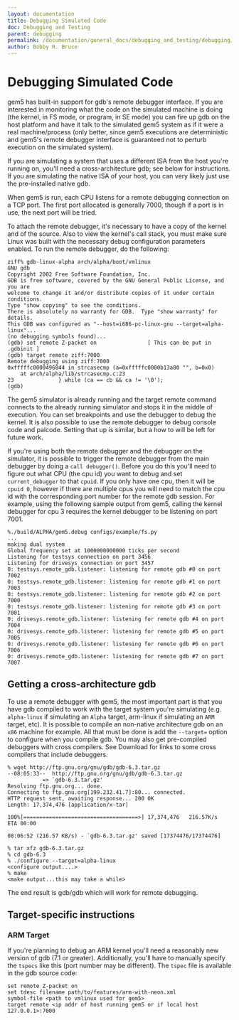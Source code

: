 ```yaml
---
layout: documentation
title: Debugging Simulated Code
doc: Debugging and Testing
parent: debugging
permalink: /documentation/general_docs/debugging_and_testing/debugging/debugging_simulated_code
author: Bobby R. Bruce
---
```


# Debugging Simulated Code

gem5 has built-in support for gdb's remote debugger interface. If you are
interested in monitoring what the code on the simulated machine is doing
(the kernel, in FS mode, or program, in SE mode) you can fire up gdb on the
host platform and have it talk to the simulated gem5 system as if it were a
real machine/process (only better, since gem5 executions are deterministic and
gem5's remote debugger interface is guaranteed not to perturb execution on the
simulated system).

If you are simulating a system that uses a different ISA from the host you're
running on, you'll need a cross-architecture gdb; see below for instructions.
If you are simulating the native ISA of your host, you can very likely just use
the pre-installed native gdb.

When gem5 is run, each CPU listens for a remote debugging connection on a TCP
port. The first port allocated is generally 7000, though if a port is in use,
the next port will be tried.

To attach the remote debugger, it's necessary to have a copy of the kernel and
of the source. Also to view the kernel's call stack, you must make sure Linux
was built with the necessary debug configuration parameters enabled. To run the
remote debugger, do the following:

```
ziff% gdb-linux-alpha arch/alpha/boot/vmlinux
GNU gdb
Copyright 2002 Free Software Foundation, Inc.
GDB is free software, covered by the GNU General Public License, and you are
welcome to change it and/or distribute copies of it under certain conditions.
Type "show copying" to see the conditions.
There is absolutely no warranty for GDB.  Type "show warranty" for details.
This GDB was configured as "--host=i686-pc-linux-gnu --target=alpha-linux"...
(no debugging symbols found)...
(gdb) set remote Z-packet on                [ This can be put in .gdbinit ]
(gdb) target remote ziff:7000
Remote debugging using ziff:7000
0xfffffc0000496844 in strcasecmp (a=0xfffffc0000b13a80 "", b=0x0)
    at arch/alpha/lib/strcasecmp.c:23
23              } while (ca == cb && ca != '\0');
(gdb)
```

The gem5 simulator is already running and the target remote command connects to
the already running simulator and stops it in the middle of execution. You can
set breakpoints and use the debugger to debug the kernel. It is also possible
to use the remote debugger to debug console code and palcode. Setting that up
is similar, but a how to will be left for future work.

If you're using both the remote debugger and the debugger on the simulator, it
is possible to trigger the remote debugger from the main debugger by doing a
`call debugger()`. Before you do this you'll need to figure out what CPU (the
cpu id) you want to debug and set `current_debugger` to that `cpuid`. If you
only have one cpu, then it will be `cpuid 0`, however if there are multiple
cpus you will need to match the cpu id with the corresponding port number for
the remote gdb session. For example, using the following sample output from
gem5, calling the kernel debugger for cpu 3 requires the kernel debugger to be
listening on port 7001.

```
%./build/ALPHA/gem5.debug configs/example/fs.py
...
making dual system
Global frequency set at 1000000000000 ticks per second
Listening for testsys connection on port 3456
Listening for drivesys connection on port 3457
0: testsys.remote_gdb.listener: listening for remote gdb #0 on port 7002
0: testsys.remote_gdb.listener: listening for remote gdb #1 on port 7003
0: testsys.remote_gdb.listener: listening for remote gdb #2 on port 7000
0: testsys.remote_gdb.listener: listening for remote gdb #3 on port 7001
0: drivesys.remote_gdb.listener: listening for remote gdb #4 on port 7004
0: drivesys.remote_gdb.listener: listening for remote gdb #5 on port 7005
0: drivesys.remote_gdb.listener: listening for remote gdb #6 on port 7006
0: drivesys.remote_gdb.listener: listening for remote gdb #7 on port 7007
```

## Getting a cross-architecture gdb

To use a remote debugger with gem5, the most important part is that you have
gdb compiled to work with the target system you're simulating (e.g.
`alpha-linux` if simulating an `Alpha` target, arm-linux if simulating an
`ARM` target, etc). It is possible to compile an non-native architecture gdb on
an `x86` machine for example. All that must be done is add the `--target=`
option to configure when you compile gdb. You may also get pre-compiled
debuggers with cross compilers. See Download for links to some cross compilers
that include debuggers.

```
% wget http://ftp.gnu.org/gnu/gdb/gdb-6.3.tar.gz
--08:05:33--  http://ftp.gnu.org/gnu/gdb/gdb-6.3.tar.gz
           => `gdb-6.3.tar.gz'
Resolving ftp.gnu.org... done.
Connecting to ftp.gnu.org[199.232.41.7]:80... connected.
HTTP request sent, awaiting response... 200 OK
Length: 17,374,476 [application/x-tar]

100%[====================================>] 17,374,476   216.57K/s    ETA 00:00

08:06:52 (216.57 KB/s) - `gdb-6.3.tar.gz' saved [17374476/17374476]
```

```
% tar xfz gdb-6.3.tar.gz
% cd gdb-6.3
% ./configure --target=alpha-linux
<configure output....>
% make
<make output...this may take a while>
```

The end result is gdb/gdb which will work for remote debugging.

## Target-specific instructions

### ARM Target

If you're planning to debug an ARM kernel you'll need a reasonably new version
of gdb (7.1 or greater). Additionally, you'll have to manually specify the
`tspecs` like this (port number may be different). The `tspec` file is
available in the gdb source code:

```
set remote Z-packet on
set tdesc filename path/to/features/arm-with-neon.xml
symbol-file <path to vmlinux used for gem5>
target remote <ip addr of host running gem5 or if local host 127.0.0.1>:7000
```
